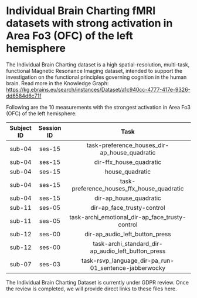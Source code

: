 # Individual Brain Charting fMRI datasets with strong activation in Area Fo3 (OFC) of the left hemisphere

The Individual Brain Charting dataset is a high spatial-resolution, multi-task, functional Magnetic Resonance Imaging dataset, intended to support the investigation on the functional principles governing cognition in the human brain.
Read more in the Knowledge Graph: https://kg.ebrains.eu/search/instances/Dataset/a1c940cc-4777-417e-9326-dd6584d6c71f

Following are the 10 measurements with the strongest activation in Area Fo3 (OFC) of the left hemisphere:

| Subject ID | Session ID | Task |
| :-: | :-: | :-: |
| sub-04 | ses-15 | task-preference_houses_dir-ap_house_quadratic|
| sub-04 | ses-15 | dir-ffx_house_quadratic|
| sub-04 | ses-15 | house_quadratic|
| sub-04 | ses-15 | task-preference_houses_ffx_house_quadratic|
| sub-04 | ses-15 | dir-ap_house_quadratic|
| sub-11 | ses-05 | dir-ap_face_trusty-control|
| sub-11 | ses-05 | task-archi_emotional_dir-ap_face_trusty-control|
| sub-12 | ses-00 | dir-ap_audio_left_button_press|
| sub-12 | ses-00 | task-archi_standard_dir-ap_audio_left_button_press|
| sub-07 | ses-03 | task-rsvp_language_dir-pa_run-01_sentence-jabberwocky|


The Individual Brain Charting Dataset is currently under GDPR review. Once the review is completed, we will provide direct links to these files here.